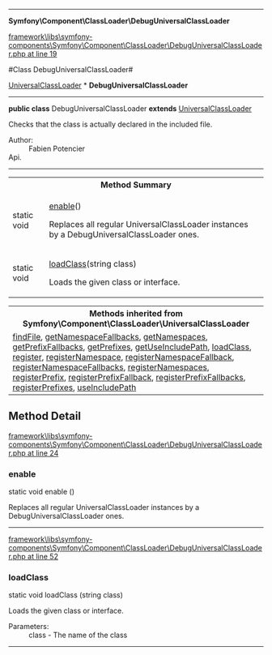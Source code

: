

- - -

**Symfony\Component\ClassLoader\DebugUniversalClassLoader**


<a href="https://github.com/JeyDotC/Hirudo/blob/master/framework/libs/symfony-components/Symfony/Component/ClassLoader/DebugUniversalClassLoader.php#L19" target='_blank'>framework\libs\symfony-components\Symfony\Component\ClassLoader\DebugUniversalClassLoader.php at line 19</a>

#Class DebugUniversalClassLoader#

<a href="https://github.com/JeyDotC/Hirudo-docs/blob/master/Symfony/Component/ClassLoader/UniversalClassLoader.md">UniversalClassLoader</a>
    * **DebugUniversalClassLoader**




- - -

<p><strong>public  class</strong> <span>DebugUniversalClassLoader</span>
<strong>extends</strong> <a href="https://github.com/JeyDotC/Hirudo-docs/blob/master/Symfony/Component/ClassLoader/UniversalClassLoader.md">UniversalClassLoader</a>

</p>

<div class="comment" id="overview_description"><p>Checks that the class is actually declared in the included file.</p></div>

<dl>
<dt>Author:</dt>
<dd>Fabien Potencier <fabien@symfony.com></dd>
<dt>Api.</dt>
</dl>


- - -

<table id="summary_method">
<tr><th colspan="2">Method Summary</th></tr>
<tr>
<td><span class='k'>static </span> <span class='nx'>void</span></td>
<td class="description"><p class="name"><a href="#enable">enable</a>()</p><p class="description">Replaces all regular UniversalClassLoader instances by a DebugUniversalClassLoader ones.</p></td>
</tr>
<tr>
<td><span class='k'>static </span> <span class='nx'>void</span></td>
<td class="description"><p class="name"><a href="#loadclass">loadClass</a>(string class)</p><p class="description">Loads the given class or interface.</p></td>
</tr>
</table>

<table class="inherit">
<tr><th colspan="2">Methods inherited from Symfony\Component\ClassLoader\UniversalClassLoader</th></tr>
<tr><td><a href="https://github.com/JeyDotC/Hirudo-docs/blob/master/Symfony/Component/ClassLoader/UniversalClassLoader.md#findFile">findFile</a>, <a href="https://github.com/JeyDotC/Hirudo-docs/blob/master/Symfony/Component/ClassLoader/UniversalClassLoader.md#getNamespaceFallbacks">getNamespaceFallbacks</a>, <a href="https://github.com/JeyDotC/Hirudo-docs/blob/master/Symfony/Component/ClassLoader/UniversalClassLoader.md#getNamespaces">getNamespaces</a>, <a href="https://github.com/JeyDotC/Hirudo-docs/blob/master/Symfony/Component/ClassLoader/UniversalClassLoader.md#getPrefixFallbacks">getPrefixFallbacks</a>, <a href="https://github.com/JeyDotC/Hirudo-docs/blob/master/Symfony/Component/ClassLoader/UniversalClassLoader.md#getPrefixes">getPrefixes</a>, <a href="https://github.com/JeyDotC/Hirudo-docs/blob/master/Symfony/Component/ClassLoader/UniversalClassLoader.md#getUseIncludePath">getUseIncludePath</a>, <a href="https://github.com/JeyDotC/Hirudo-docs/blob/master/Symfony/Component/ClassLoader/UniversalClassLoader.md#loadClass">loadClass</a>, <a href="https://github.com/JeyDotC/Hirudo-docs/blob/master/Symfony/Component/ClassLoader/UniversalClassLoader.md#register">register</a>, <a href="https://github.com/JeyDotC/Hirudo-docs/blob/master/Symfony/Component/ClassLoader/UniversalClassLoader.md#registerNamespace">registerNamespace</a>, <a href="https://github.com/JeyDotC/Hirudo-docs/blob/master/Symfony/Component/ClassLoader/UniversalClassLoader.md#registerNamespaceFallback">registerNamespaceFallback</a>, <a href="https://github.com/JeyDotC/Hirudo-docs/blob/master/Symfony/Component/ClassLoader/UniversalClassLoader.md#registerNamespaceFallbacks">registerNamespaceFallbacks</a>, <a href="https://github.com/JeyDotC/Hirudo-docs/blob/master/Symfony/Component/ClassLoader/UniversalClassLoader.md#registerNamespaces">registerNamespaces</a>, <a href="https://github.com/JeyDotC/Hirudo-docs/blob/master/Symfony/Component/ClassLoader/UniversalClassLoader.md#registerPrefix">registerPrefix</a>, <a href="https://github.com/JeyDotC/Hirudo-docs/blob/master/Symfony/Component/ClassLoader/UniversalClassLoader.md#registerPrefixFallback">registerPrefixFallback</a>, <a href="https://github.com/JeyDotC/Hirudo-docs/blob/master/Symfony/Component/ClassLoader/UniversalClassLoader.md#registerPrefixFallbacks">registerPrefixFallbacks</a>, <a href="https://github.com/JeyDotC/Hirudo-docs/blob/master/Symfony/Component/ClassLoader/UniversalClassLoader.md#registerPrefixes">registerPrefixes</a>, <a href="https://github.com/JeyDotC/Hirudo-docs/blob/master/Symfony/Component/ClassLoader/UniversalClassLoader.md#useIncludePath">useIncludePath</a></td></tr></table>

<h2 id="detail_method">Method Detail</h2>

<a href="https://github.com/JeyDotC/Hirudo/blob/master/framework/libs/symfony-components/Symfony/Component/ClassLoader/DebugUniversalClassLoader.php#L24" target='_blank'>framework\libs\symfony-components\Symfony\Component\ClassLoader\DebugUniversalClassLoader.php at line 24</a>

<h3 id="enable()">enable</h3>
<span class='k'>static </span> <span class='nx'>void</span> <span class='nf'>enable</span> ()

<div class="details">
<p>Replaces all regular UniversalClassLoader instances by a DebugUniversalClassLoader ones.</p>
</div>

- - -


<a href="https://github.com/JeyDotC/Hirudo/blob/master/framework/libs/symfony-components/Symfony/Component/ClassLoader/DebugUniversalClassLoader.php#L52" target='_blank'>framework\libs\symfony-components\Symfony\Component\ClassLoader\DebugUniversalClassLoader.php at line 52</a>

<h3 id="loadClass()">loadClass</h3>
<span class='k'>static </span> <span class='nx'>void</span> <span class='nf'>loadClass</span> (string class)

<div class="details">
<p>Loads the given class or interface.</p><dl>
<dt>Parameters:</dt>
<dd>class - The name of the class</dd>
</dl>

</div>

- - -

